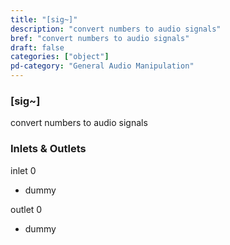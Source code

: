 ```yaml
---
title: "[sig~]"
description: "convert numbers to audio signals"
bref: "convert numbers to audio signals"
draft: false
categories: ["object"]
pd-category: "General Audio Manipulation"
---
```


### [sig~]

convert numbers to audio signals

### Inlets & Outlets

inlet 0

 - dummy

outlet 0

 - dummy
 
